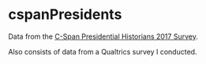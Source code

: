 # cspanPresidents

Data from the [C-Span Presidential Historians 2017 Survey](https://www.c-span.org/presidentsurvey2017/).

Also consists of data from a Qualtrics survey I conducted.
